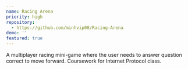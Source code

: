 ```yaml
---
name: Racing Arena
priority: high
repository:
  - https://github.com/minhvip08/Racing-Arena
demo: ''
featured: true
---
```

A multiplayer racing mini-game where the user needs to answer question correct to move forward. Coursework for Internet Protocol class.

